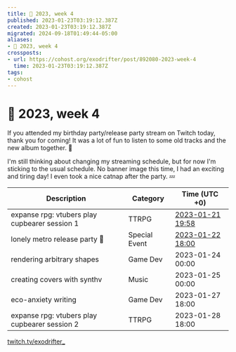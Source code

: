 ```yaml
---
title: 📅 2023, week 4
published: 2023-01-23T03:19:12.387Z
created: 2023-01-23T03:19:12.387Z
migrated: 2024-09-18T01:49:44-05:00
aliases:
- 📅 2023, week 4
crossposts:
- url: https://cohost.org/exodrifter/post/892080-2023-week-4
  time: 2023-01-23T03:19:12.387Z
tags:
- cohost
---
```


# 📅 2023, week 4

If you attended my birthday party/release party stream on Twitch today, thank you for coming! It was a lot of fun to listen to some old tracks and the new album together. 💖

I'm still thinking about changing my streaming schedule, but for now I'm sticking to the usual schedule. No banner image this time, I had an exciting and tiring day! I even took a nice catnap after the party. 💤

|Description|Category|Time (UTC +0)|
|---|---|---|
|expanse rpg: vtubers play cupbearer session 1|TTRPG|[2023-01-21 19:58](https://vods.exodrifter.space/2023/01/21/1958)|
|lonely metro release party 🎵|Special Event|[2023-01-22 18:00](https://vods.exodrifter.space/2023/01/22/1752)|
|rendering arbitrary shapes|Game Dev|2023-01-24 00:00|
|creating covers with synthv|Music|2023-01-25 00:00|
|eco-anxiety writing|Game Dev|2023-01-27 18:00|
|expanse rpg: vtubers play cupbearer session 2|TTRPG|2023-01-28 18:00|

[twitch.tv/exodrifter_](https://twitch.tv/exodrifter_)
